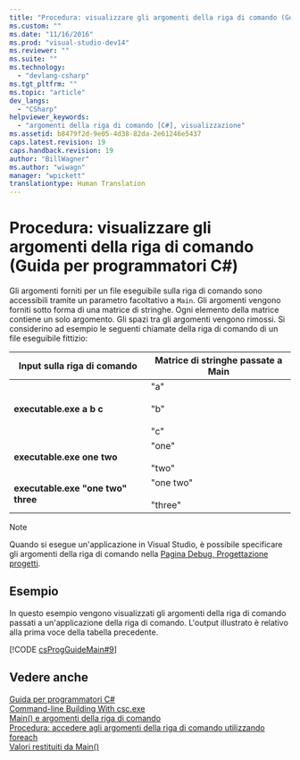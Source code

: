 ```yaml
---
title: "Procedura: visualizzare gli argomenti della riga di comando (Guida per programmatori C#) | Microsoft Docs"
ms.custom: ""
ms.date: "11/16/2016"
ms.prod: "visual-studio-dev14"
ms.reviewer: ""
ms.suite: ""
ms.technology: 
  - "devlang-csharp"
ms.tgt_pltfrm: ""
ms.topic: "article"
dev_langs: 
  - "CSharp"
helpviewer_keywords: 
  - "argomenti della riga di comando [C#], visualizzazione"
ms.assetid: b8479f2d-9e05-4d38-82da-2e61246e5437
caps.latest.revision: 19
caps.handback.revision: 19
author: "BillWagner"
ms.author: "wiwagn"
manager: "wpickett"
translationtype: Human Translation
---
```

# Procedura: visualizzare gli argomenti della riga di comando (Guida per programmatori C#)
Gli argomenti forniti per un file eseguibile sulla riga di comando sono accessibili tramite un parametro facoltativo a `Main`.  Gli argomenti vengono forniti sotto forma di una matrice di stringhe.  Ogni elemento della matrice contiene un solo argomento.  Gli spazi tra gli argomenti vengono rimossi.  Si considerino ad esempio le seguenti chiamate della riga di comando di un file eseguibile fittizio:  
  
|Input sulla riga di comando|Matrice di stringhe passate a Main|  
|---------------------------------|----------------------------------------|  
|**executable.exe a b c**|"a"<br /><br /> "b"<br /><br /> "c"|  
|**executable.exe one two**|"one"<br /><br /> "two"|  
|**executable.exe "one two" three**|"one two"<br /><br /> "three"|  
  
> [!NOTE]
>  Quando si esegue un'applicazione in Visual Studio, è possibile specificare gli argomenti della riga di comando nella [Pagina Debug, Progettazione progetti](/visual-studio/ide/reference/debug-page-project-designer).  
  
## Esempio  
 In questo esempio vengono visualizzati gli argomenti della riga di comando passati a un'applicazione della riga di comando.  L'output illustrato è relativo alla prima voce della tabella precedente.  
  
 [!CODE [csProgGuideMain#9](../CodeSnippet/VS_Snippets_VBCSharp/csProgGuideMain#9)]  
  
## Vedere anche  
 [Guida per programmatori C\#](../../../csharp/programming-guide/index.md)   
 [Command\-line Building With csc.exe](../../../csharp/language-reference/compiler-options/command-line-building-with-csc-exe.md)   
 [Main\(\) e argomenti della riga di comando](../../../csharp/programming-guide/main-and-command-args/main-and-command-line-arguments.md)   
 [Procedura: accedere agli argomenti della riga di comando utilizzando foreach](../../../csharp/programming-guide/main-and-command-args/how-to-access-command-line-arguments-using-foreach.md)   
 [Valori restituiti da Main\(\)](../../../csharp/programming-guide/main-and-command-args/main-return-values.md)